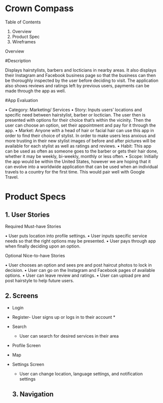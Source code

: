 # Crown Compass

Table of Contents
1. Overview 
2. Product Spec
3. Wireframes

Overview

#Description 

Displays hairstylists, barbers and locticians in nearby areas. It also displays their Instagram and Facebook business page so that the business can then be thoroughly inspected by the user before deciding to visit. The application also shows reviews and ratings left by previous users, payments can be made through the app as well. 

#App Evaluation

•	Category: Marketing/ Services
•	Story: Inputs users’ locations and specific need between hairstylist, barber or loctician. The user then is presented with options for their choice that’s within the vicinity. Then the user can choose an option, set their appointment and pay for it through the app. 
•	Market: Anyone with a head of hair or facial hair can use this app in order to find their choice of stylist. In order to make users less anxious and more trusting in their new stylist images of before and after pictures will be available for each stylist as well as ratings and reviews. 
•	Habit: This app can be used as often as someone goes to the barber or gets their hair done, whether it may be weekly, bi-weekly, monthly or less often. 
•	Scope: Initially the app would be within the United States, however we are hoping that it can evolve into a worldwide application that can be used when an individual travels to a country for the first time. This would pair well with Google Travel. 


# Product Specs
## 1. User Stories
Required Must-have Stories

•	User puts location into profile settings.
•	User inputs specific service needs so that the right options may be presented.
•	User pays through app when finally deciding upon an option.

 Optional Nice-to-have Stories
 
•	User chooses an option and sees pre and post haircut photos to lock in decision.
•	User can go on the Instagram and Facebook pages of available options.
•	User can leave review and ratings.
•	User can upload pre and post hairstyle to help future users.

## 2. Screens
* Login
* Register- User signs up or logs in to their account
  *
  
* Search
  * User can search for desired services in their area
* Profile Screen
* Map
* Settings Screen
  * User can change location, language settings, and notification settings

  ## 3. Navigation

  

